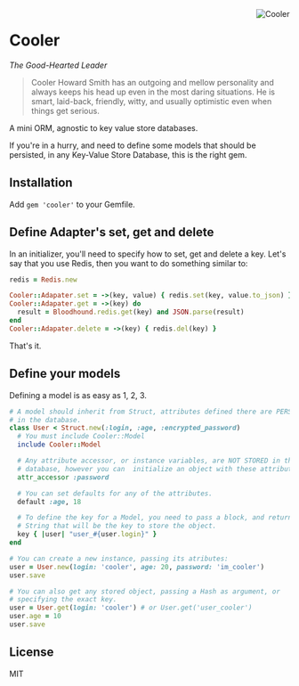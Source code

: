 <img src="http://i.imgur.com/qiNrL.jpg" alt="Cooler" align="right">

# Cooler

_The Good-Hearted Leader_

> Cooler Howard Smith has an outgoing and mellow personality and always keeps
> his head up even in the most daring situations. He is smart, laid-back,
> friendly, witty, and usually optimistic even when things get serious.

A mini ORM, agnostic to key value store databases.

If you're in a hurry, and need to define some models that should be persisted,
in any Key-Value Store Database, this is the right gem.

## Installation

Add `gem 'cooler'` to your Gemfile.

## Define Adapter's set, get and delete

In an initializer, you'll need to specify how to set, get and delete a key.
Let's say that you use Redis, then you want to do something similar to:

```ruby
redis = Redis.new

Cooler::Adapater.set = ->(key, value) { redis.set(key, value.to_json) }
Cooler::Adapater.get = ->(key) do
  result = Bloodhound.redis.get(key) and JSON.parse(result)
end
Cooler::Adapater.delete = ->(key) { redis.del(key) }
```

That's it.

## Define your models

Defining a model is as easy as 1, 2, 3.

```ruby
# A model should inherit from Struct, attributes defined there are PERSISTED
# in the database.
class User < Struct.new(:login, :age, :encrypted_password)
  # You must include Cooler::Model
  include Cooler::Model

  # Any attribute accessor, or instance variables, are NOT STORED in the
  # database, however you can  initialize an object with these attributes.
  attr_accessor :password

  # You can set defaults for any of the attributes.
  default :age, 18

  # To define the key for a Model, you need to pass a block, and return an
  # String that will be the key to store the object.
  key { |user| "user_#{user.login}" }
end

# You can create a new instance, passing its atributes:
user = User.new(login: 'cooler', age: 20, password: 'im_cooler')
user.save

# You can also get any stored object, passing a Hash as argument, or
# specifying the exact key.
user = User.get(login: 'cooler') # or User.get('user_cooler')
user.age = 10
user.save
```

## License

MIT

